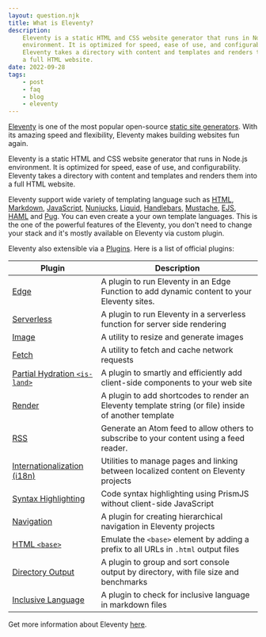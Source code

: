 ```yaml
---
layout: question.njk
title: What is Eleventy?
description:
    Eleventy is a static HTML and CSS website generator that runs in Node.js
    environment. It is optimized for speed, ease of use, and configurability.
    Eleventy takes a directory with content and templates and renders them into
    a full HTML website.
date: 2022-09-28
tags:
    - post
    - faq
    - blog
    - eleventy
---
```


[Eleventy][1] is one of the most popular open-source [static site
generators][2]. With its amazing speed and flexibility, Eleventy makes building
websites fun again.

Eleventy is a static HTML and CSS website generator that runs in Node.js
environment. It is optimized for speed, ease of use, and configurability.
Eleventy takes a directory with content and templates and renders them into a
full HTML website.

Eleventy support wide variety of templating language such as [HTML][3],
[Markdown][4], [JavaScript][5], [Nunjucks][6], [Liquid][7], [Handlebars][8],
[Mustache][9], [EJS][10], [HAML][11] and [Pug][12]. You can even create a your
own template languages. This is the one of the powerful features of the
Eleventy, you don't need to change your stack and it's mostly available on
Eleventy via custom plugin.

Eleventy also extensible via a [Plugins][13]. Here is a list of official
plugins:

| Plugin                              | Description                                                                                           |
| ----------------------------------- | ----------------------------------------------------------------------------------------------------- |
| [Edge][14]                          | A plugin to run Eleventy in an Edge Function to add dynamic content to your Eleventy sites.           |
| [Serverless][15]                    | A plugin to run Eleventy in a serverless function for server side rendering                           |
| [Image][16]                         | A utility to resize and generate images                                                               |
| [Fetch][17]                         | A utility to fetch and cache network requests                                                         |
| [Partial Hydration `<is-land>`][18] | A plugin to smartly and efficiently add client-side components to your web site                       |
| [Render][19]                        | A plugin to add shortcodes to render an Eleventy template string (or file) inside of another template |
| [RSS][20]                           | Generate an Atom feed to allow others to subscribe to your content using a feed reader.               |
| [Internationalization (i18n)][21]   | Utilities to manage pages and linking between localized content on Eleventy projects                  |
| [Syntax Highlighting][22]           | Code syntax highlighting using PrismJS without client-side JavaScript                                 |
| [Navigation][23]                    | A plugin for creating hierarchical navigation in Eleventy projects                                    |
| [HTML `<base>`][24]                 | Emulate the `<base>` element by adding a prefix to all URLs in `.html` output files                   |
| [Directory Output][25]              | A plugin to group and sort console output by directory, with file size and benchmarks                 |
| [Inclusive Language][26]            | A plugin to check for inclusive language in markdown files                                            |

Get more information about Eleventy [here][1].

[1]: https://www.11ty.dev/
[2]: /questions/what-is-static-site-generator/
[3]: https://www.11ty.dev/docs/languages/html/
[4]: https://www.11ty.dev/docs/languages/markdown/
[5]: https://www.11ty.dev/docs/languages/javascript/
[6]: https://www.11ty.dev/docs/languages/nunjucks/
[7]: https://www.11ty.dev/docs/languages/liquid/
[8]: https://www.11ty.dev/docs/languages/handlebars/
[9]: https://www.11ty.dev/docs/languages/mustache/
[10]: https://www.11ty.dev/docs/languages/ejs/
[11]: https://www.11ty.dev/docs/languages/haml/
[12]: https://www.11ty.dev/docs/languages/pug/
[13]: https://www.11ty.dev/docs/plugins/
[14]: https://www.11ty.dev/docs/plugins/edge/
[15]: https://www.11ty.dev/docs/plugins/serverless/
[16]: https://www.11ty.dev/docs/plugins/image/
[17]: https://www.11ty.dev/docs/plugins/fetch/
[18]: https://www.11ty.dev/docs/plugins/partial-hydration/
[19]: https://www.11ty.dev/docs/plugins/render/
[20]: https://www.11ty.dev/docs/plugins/rss/
[21]: https://www.11ty.dev/docs/plugins/i18n/
[22]: https://www.11ty.dev/docs/plugins/syntaxhighlight/
[23]: https://www.11ty.dev/docs/plugins/navigation/
[24]: https://www.11ty.dev/docs/plugins/html-base/
[25]: https://www.11ty.dev/docs/plugins/directory-output/
[26]: https://www.11ty.dev/docs/plugins/inclusive-language/
